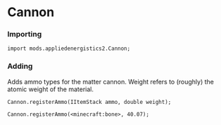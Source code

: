 # Cannon

### Importing

```zenscript
import mods.appliedenergistics2.Cannon;
```

### Adding
Adds ammo types for the matter cannon. Weight refers to (roughly) the atomic weight of the material.
```zenscript
Cannon.registerAmmo(IItemStack ammo, double weight);

Cannon.registerAmmo(<minecraft:bone>, 40.07);
```